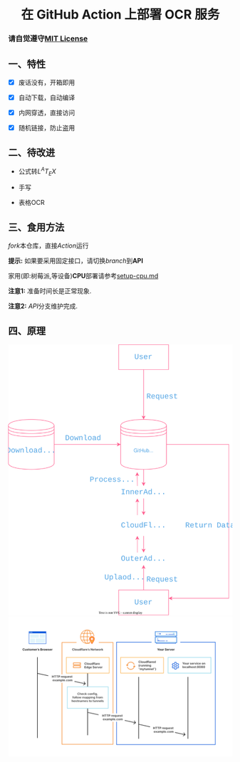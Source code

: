 <h1 align="center">在 GitHub Action 上部署 OCR 服务</h1>

### 请自觉遵守[MIT License](./LICENSE)

## 一、特性

- [x] 废话没有，开箱即用

- [x] 自动下载，自动编译

- [x] 内网穿透，直接访问

- [x] 随机链接，防止盗用

## 二、待改进

- 公式转$L^{A}T_{E}X$

- 手写

- 表格OCR

## 三、食用方法

*fork*本仓库，直接*Action*运行

**提示:** 如果要采用固定接口，请切换*branch*到**API**

家用(即:树莓派,等设备)**CPU**部署请参考[setup-cpu.md](./setup-cpu.md)
  
**注意1:** 准备时间长是正常现象.
   
**注意2:** *API*分支维护完成.


## 四、原理
![OCR-On-Action](./assets/OCR-On-Action.svg)
![Cloudflared](./assets/cloudflared.png)
